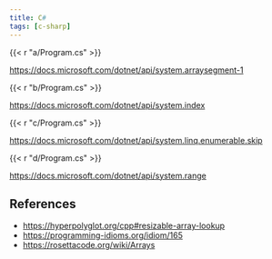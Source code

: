```yaml
---
title: C#
tags: [c-sharp]
---
```


{{< r "a/Program.cs" >}}

<https://docs.microsoft.com/dotnet/api/system.arraysegment-1>

{{< r "b/Program.cs" >}}

<https://docs.microsoft.com/dotnet/api/system.index>

{{< r "c/Program.cs" >}}

<https://docs.microsoft.com/dotnet/api/system.linq.enumerable.skip>

{{< r "d/Program.cs" >}}

<https://docs.microsoft.com/dotnet/api/system.range>

## References

- <https://hyperpolyglot.org/cpp#resizable-array-lookup>
- <https://programming-idioms.org/idiom/165>
- <https://rosettacode.org/wiki/Arrays>
